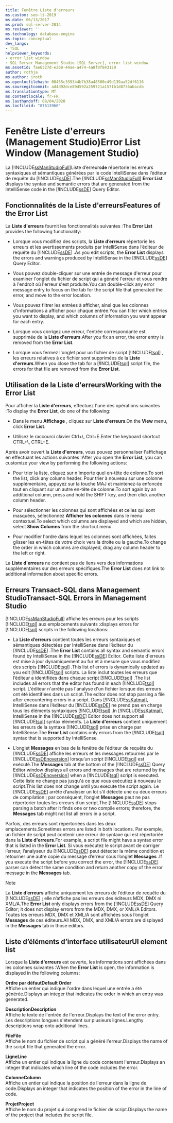```yaml
---
title: Fenêtre Liste d'erreurs
ms.custom: seo-lt-2019
ms.date: 06/13/2017
ms.prod: sql-server-2014
ms.reviewer: ''
ms.technology: database-engine
ms.topic: conceptual
dev_langs:
- TSQL
helpviewer_keywords:
- error list window
- SQL Server Management Studio [SQL Server], error list window
ms.assetid: fae6327d-e268-44ae-a474-4a8f8f843129
author: rothja
ms.author: jroth
ms.openlocfilehash: 00455c339344b7b38a48500c49d139aa52df6116
ms.sourcegitcommit: ad4d92dce894592a259721a1571b1d8736abacdb
ms.translationtype: MT
ms.contentlocale: fr-FR
ms.lasthandoff: 08/04/2020
ms.locfileid: "87613960"
---
```

# <a name="error-list-window-management-studio"></a><span data-ttu-id="73164-102">Fenêtre Liste d'erreurs (Management Studio)</span><span class="sxs-lookup"><span data-stu-id="73164-102">Error List Window (Management Studio)</span></span>
  <span data-ttu-id="73164-103">La [!INCLUDE[ssManStudioFull](../../includes/ssmanstudiofull-md.md)]Liste d’erreurs**de** répertorie les erreurs syntaxiques et sémantiques générées par le code IntelliSense dans l’éditeur de requête du [!INCLUDE[ssDE](../../includes/ssde-md.md)].</span><span class="sxs-lookup"><span data-stu-id="73164-103">The [!INCLUDE[ssManStudioFull](../../includes/ssmanstudiofull-md.md)] **Error List** displays the syntax and semantic errors that are generated from the IntelliSense code in the [!INCLUDE[ssDE](../../includes/ssde-md.md)] Query Editor.</span></span>  
  
## <a name="features-of-the-error-list"></a><span data-ttu-id="73164-104">Fonctionnalités de la Liste d'erreurs</span><span class="sxs-lookup"><span data-stu-id="73164-104">Features of the Error List</span></span>  
 <span data-ttu-id="73164-105">La **Liste d'erreurs** fournit les fonctionnalités suivantes :</span><span class="sxs-lookup"><span data-stu-id="73164-105">The **Error List** provides the following functionality:</span></span>  
  
-   <span data-ttu-id="73164-106">Lorsque vous modifiez des scripts, la **Liste d’erreurs** répertorie les erreurs et les avertissements produits par IntelliSense dans l’éditeur de requête du [!INCLUDE[ssDE](../../includes/ssde-md.md)] .</span><span class="sxs-lookup"><span data-stu-id="73164-106">As you edit scripts, the **Error List** displays the errors and warnings produced by IntelliSense in the [!INCLUDE[ssDE](../../includes/ssde-md.md)] Query Editor.</span></span>  
  
-   <span data-ttu-id="73164-107">Vous pouvez double-cliquer sur une entrée de message d'erreur pour examiner l'onglet du fichier de script qui a généré l'erreur et vous rendre à l'endroit où l'erreur s'est produite.</span><span class="sxs-lookup"><span data-stu-id="73164-107">You can double-click any error message entry to focus on the tab for the script file that generated the error, and move to the error location.</span></span>  
  
-   <span data-ttu-id="73164-108">Vous pouvez filtrer les entrées à afficher, ainsi que les colonnes d'informations à afficher pour chaque entrée.</span><span class="sxs-lookup"><span data-stu-id="73164-108">You can filter which entries you want to display, and which columns of information you want appear for each entry.</span></span>  
  
-   <span data-ttu-id="73164-109">Lorsque vous corrigez une erreur, l'entrée correspondante est supprimée de la **Liste d'erreurs**.</span><span class="sxs-lookup"><span data-stu-id="73164-109">After you fix an error, the error entry is removed from the **Error List**.</span></span>  
  
-   <span data-ttu-id="73164-110">Lorsque vous fermez l'onglet pour un fichier de script [!INCLUDE[tsql](../../includes/tsql-md.md)] , les erreurs relatives à ce fichier sont supprimées de la **Liste d'erreurs**.</span><span class="sxs-lookup"><span data-stu-id="73164-110">When you close the tab for a [!INCLUDE[tsql](../../includes/tsql-md.md)] script file, the errors for that file are removed from the **Error List**.</span></span>  
  
## <a name="working-with-the-error-list"></a><span data-ttu-id="73164-111">Utilisation de la Liste d'erreurs</span><span class="sxs-lookup"><span data-stu-id="73164-111">Working with the Error List</span></span>  
 <span data-ttu-id="73164-112">Pour afficher la **Liste d'erreurs**, effectuez l'une des opérations suivantes :</span><span class="sxs-lookup"><span data-stu-id="73164-112">To display the **Error List**, do one of the following:</span></span>  
  
-   <span data-ttu-id="73164-113">Dans le menu **Affichage** , cliquez sur **Liste d'erreurs**.</span><span class="sxs-lookup"><span data-stu-id="73164-113">On the **View** menu, click **Error List**.</span></span>  
  
-   <span data-ttu-id="73164-114">Utilisez le raccourci clavier Ctrl+\\, Ctrl+E.</span><span class="sxs-lookup"><span data-stu-id="73164-114">Enter the keyboard shortcut CTRL+\\, CTRL+E.</span></span>  
  
 <span data-ttu-id="73164-115">Après avoir ouvert la **Liste d'erreurs**, vous pouvez personnaliser l'affichage en effectuant les actions suivantes :</span><span class="sxs-lookup"><span data-stu-id="73164-115">After you open the **Error List**, you can customize your view by performing the following actions:</span></span>  
  
-   <span data-ttu-id="73164-116">Pour trier la liste, cliquez sur n'importe quel en-tête de colonne.</span><span class="sxs-lookup"><span data-stu-id="73164-116">To sort the list, click any column header.</span></span> <span data-ttu-id="73164-117">Pour trier à nouveau sur une colonne supplémentaire, appuyez sur la touche MAJ et maintenez-la enfoncée tout en cliquant sur un autre en-tête de colonne.</span><span class="sxs-lookup"><span data-stu-id="73164-117">To sort again by an additional column, press and hold the SHIFT key, and then click another column header.</span></span>  
  
-   <span data-ttu-id="73164-118">Pour sélectionner les colonnes qui sont affichées et celles qui sont masquées, sélectionnez **Afficher les colonnes** dans le menu contextuel.</span><span class="sxs-lookup"><span data-stu-id="73164-118">To select which columns are displayed and which are hidden, select **Show Columns** from the shortcut menu.</span></span>  
  
-   <span data-ttu-id="73164-119">Pour modifier l'ordre dans lequel les colonnes sont affichées, faites glisser les en-têtes de votre choix vers la droite ou la gauche.</span><span class="sxs-lookup"><span data-stu-id="73164-119">To change the order in which columns are displayed, drag any column header to the left or right.</span></span>  
  
 <span data-ttu-id="73164-120">La **Liste d'erreurs** ne contient pas de liens vers des informations supplémentaires sur des erreurs spécifiques.</span><span class="sxs-lookup"><span data-stu-id="73164-120">The **Error List** does not link to additional information about specific errors.</span></span>  
  
## <a name="transact-sql-errors-in-management-studio"></a><span data-ttu-id="73164-121">Erreurs Transact-SQL dans Management Studio</span><span class="sxs-lookup"><span data-stu-id="73164-121">Transact-SQL Errors in Management Studio</span></span>  
 [!INCLUDE[ssManStudioFull](../../includes/ssmanstudiofull-md.md)] <span data-ttu-id="73164-122">affiche les erreurs pour les scripts [!INCLUDE[tsql](../../includes/tsql-md.md)] aux emplacements suivants :</span><span class="sxs-lookup"><span data-stu-id="73164-122">displays errors for [!INCLUDE[tsql](../../includes/tsql-md.md)] scripts in the following locations:</span></span>  
  
-   <span data-ttu-id="73164-123">La **Liste d’erreurs** contient toutes les erreurs syntaxiques et sémantiques détectées par IntelliSense dans l’éditeur du [!INCLUDE[ssDE](../../includes/ssde-md.md)] .</span><span class="sxs-lookup"><span data-stu-id="73164-123">The **Error List** contains all syntax and semantic errors found by IntelliSense in the [!INCLUDE[ssDE](../../includes/ssde-md.md)] Editor.</span></span> <span data-ttu-id="73164-124">Cette liste d'erreurs est mise à jour dynamiquement au fur et à mesure que vous modifiez des scripts [!INCLUDE[tsql](../../includes/tsql-md.md)] .</span><span class="sxs-lookup"><span data-stu-id="73164-124">This list of errors is dynamically updated as you edit [!INCLUDE[tsql](../../includes/tsql-md.md)] scripts.</span></span> <span data-ttu-id="73164-125">La liste inclut toutes les erreurs que l’éditeur a identifiées dans chaque script [!INCLUDE[tsql](../../includes/tsql-md.md)] .</span><span class="sxs-lookup"><span data-stu-id="73164-125">The list includes all errors that the editor has found in each [!INCLUDE[tsql](../../includes/tsql-md.md)] script.</span></span> <span data-ttu-id="73164-126">L'éditeur n'arrête pas l'analyse d'un fichier lorsque des erreurs ont été identifiées dans un script.</span><span class="sxs-lookup"><span data-stu-id="73164-126">The editor does not stop parsing a file after encountering errors in a script.</span></span> <span data-ttu-id="73164-127">Dans [!INCLUDE[ssKatmai](../../includes/sskatmai-md.md)], IntelliSense dans l’éditeur du [!INCLUDE[ssDE](../../includes/ssde-md.md)] ne prend pas en charge tous les éléments syntaxiques [!INCLUDE[tsql](../../includes/tsql-md.md)] .</span><span class="sxs-lookup"><span data-stu-id="73164-127">In [!INCLUDE[ssKatmai](../../includes/sskatmai-md.md)], IntelliSense in the [!INCLUDE[ssDE](../../includes/ssde-md.md)] Editor does not support all [!INCLUDE[tsql](../../includes/tsql-md.md)] syntax elements.</span></span> <span data-ttu-id="73164-128">La **Liste d'erreurs** contient uniquement les erreurs de la syntaxe [!INCLUDE[tsql](../../includes/tsql-md.md)] prise en charge par IntelliSense.</span><span class="sxs-lookup"><span data-stu-id="73164-128">The **Error List** contains only errors from the [!INCLUDE[tsql](../../includes/tsql-md.md)] syntax that is supported by IntelliSense.</span></span>  
  
-   <span data-ttu-id="73164-129">L’onglet **Messages** en bas de la fenêtre de l’éditeur de requête du [!INCLUDE[ssDE](../../includes/ssde-md.md)] affiche les erreurs et les messages retournés par le [!INCLUDE[ssDEnoversion](../../includes/ssdenoversion-md.md)] lorsqu’un script [!INCLUDE[tsql](../../includes/tsql-md.md)] est exécuté.</span><span class="sxs-lookup"><span data-stu-id="73164-129">The **Messages** tab at the bottom of the [!INCLUDE[ssDE](../../includes/ssde-md.md)] Query Editor window displays all errors and messages that are returned by the [!INCLUDE[ssDEnoversion](../../includes/ssdenoversion-md.md)] when a [!INCLUDE[tsql](../../includes/tsql-md.md)] script is executed.</span></span> <span data-ttu-id="73164-130">Cette liste ne change pas jusqu'à ce que vous exécutiez à nouveau le script.</span><span class="sxs-lookup"><span data-stu-id="73164-130">This list does not change until you execute the script again.</span></span> <span data-ttu-id="73164-131">Le [!INCLUDE[ssDE](../../includes/ssde-md.md)] arrête d’analyser un lot s’il détecte une ou deux erreurs de compilation ; par conséquent, l’onglet **Messages** peut ne pas répertorier toutes les erreurs d’un script.</span><span class="sxs-lookup"><span data-stu-id="73164-131">The [!INCLUDE[ssDE](../../includes/ssde-md.md)] stops parsing a batch after it finds one or two compile errors; therefore, the **Messages** tab might not list all errors in a script.</span></span>  
  
 <span data-ttu-id="73164-132">Parfois, des erreurs sont répertoriées dans les deux emplacements.</span><span class="sxs-lookup"><span data-stu-id="73164-132">Sometimes errors are listed in both locations.</span></span> <span data-ttu-id="73164-133">Par exemple, un fichier de script peut contenir une erreur de syntaxe qui est répertoriée dans la **Liste d'erreurs**.</span><span class="sxs-lookup"><span data-stu-id="73164-133">For example, a script file might have a syntax error that is listed in the **Error List**.</span></span> <span data-ttu-id="73164-134">Si vous exécutez le script avant de corriger l’erreur, l’analyseur du [!INCLUDE[ssDE](../../includes/ssde-md.md)] peut détecter la même condition et retourner une autre copie du message d’erreur sous l’onglet **Messages** .</span><span class="sxs-lookup"><span data-stu-id="73164-134">If you execute the script before you correct the error, the [!INCLUDE[ssDE](../../includes/ssde-md.md)] parser can detect the same condition and return another copy of the error message in the **Messages** tab.</span></span>  
  
> [!NOTE]  
>  <span data-ttu-id="73164-135">La **Liste d’erreurs** affiche uniquement les erreurs de l’éditeur de requête du [!INCLUDE[ssDE](../../includes/ssde-md.md)] ; elle n’affiche pas les erreurs des éditeurs MDX, DMX ni XML/A.</span><span class="sxs-lookup"><span data-stu-id="73164-135">The **Error List** only displays errors from the [!INCLUDE[ssDE](../../includes/ssde-md.md)] Query Editor; it does not display errors from the MDX, DMX, or XML/A Editors.</span></span> <span data-ttu-id="73164-136">Toutes les erreurs MDX, DMX et XML/A sont affichées sous l’onglet **Messages** de ces éditeurs.</span><span class="sxs-lookup"><span data-stu-id="73164-136">All MDX, DMX, and XML/A errors are displayed in the **Messages** tab in those editors.</span></span>  
  
## <a name="ui-element-list"></a><span data-ttu-id="73164-137">Liste d’éléments d’interface utilisateur</span><span class="sxs-lookup"><span data-stu-id="73164-137">UI element list</span></span>  
 <span data-ttu-id="73164-138">Lorsque la **Liste d'erreurs** est ouverte, les informations sont affichées dans les colonnes suivantes :</span><span class="sxs-lookup"><span data-stu-id="73164-138">When the **Error List** is open, the information is displayed in the following columns:</span></span>  
  
 <span data-ttu-id="73164-139">**Ordre par défaut**</span><span class="sxs-lookup"><span data-stu-id="73164-139">**Default Order**</span></span>  
 <span data-ttu-id="73164-140">Affiche un entier qui indique l'ordre dans lequel une entrée a été générée.</span><span class="sxs-lookup"><span data-stu-id="73164-140">Displays an integer that indicates the order in which an entry was generated.</span></span>  
  
 <span data-ttu-id="73164-141">**Description**</span><span class="sxs-lookup"><span data-stu-id="73164-141">**Description**</span></span>  
 <span data-ttu-id="73164-142">Affiche le texte de l'entrée de l'erreur.</span><span class="sxs-lookup"><span data-stu-id="73164-142">Displays the text of the error entry.</span></span> <span data-ttu-id="73164-143">Les descriptions longues s'étendent sur plusieurs lignes.</span><span class="sxs-lookup"><span data-stu-id="73164-143">Lengthy descriptions wrap onto additional lines.</span></span>  
  
 <span data-ttu-id="73164-144">**File**</span><span class="sxs-lookup"><span data-stu-id="73164-144">**File**</span></span>  
 <span data-ttu-id="73164-145">Affiche le nom du fichier de script qui a généré l'erreur.</span><span class="sxs-lookup"><span data-stu-id="73164-145">Displays the name of the script file that generated the error.</span></span>  
  
 <span data-ttu-id="73164-146">**Ligne**</span><span class="sxs-lookup"><span data-stu-id="73164-146">**Line**</span></span>  
 <span data-ttu-id="73164-147">Affiche un entier qui indique la ligne du code contenant l'erreur.</span><span class="sxs-lookup"><span data-stu-id="73164-147">Displays an integer that indicates which line of the code includes the error.</span></span>  
  
 <span data-ttu-id="73164-148">**Colonne**</span><span class="sxs-lookup"><span data-stu-id="73164-148">**Column**</span></span>  
 <span data-ttu-id="73164-149">Affiche un entier qui indique la position de l'erreur dans la ligne de code.</span><span class="sxs-lookup"><span data-stu-id="73164-149">Displays an integer that indicates the position of the error in the line of code.</span></span>  
  
 <span data-ttu-id="73164-150">**Projet**</span><span class="sxs-lookup"><span data-stu-id="73164-150">**Project**</span></span>  
 <span data-ttu-id="73164-151">Affiche le nom du projet qui comprend le fichier de script.</span><span class="sxs-lookup"><span data-stu-id="73164-151">Displays the name of the project that includes the script file.</span></span>  
